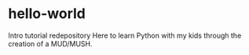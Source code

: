 # hello-world
Intro tutorial redepository
Here to learn Python with my kids through the creation of a MUD/MUSH.
